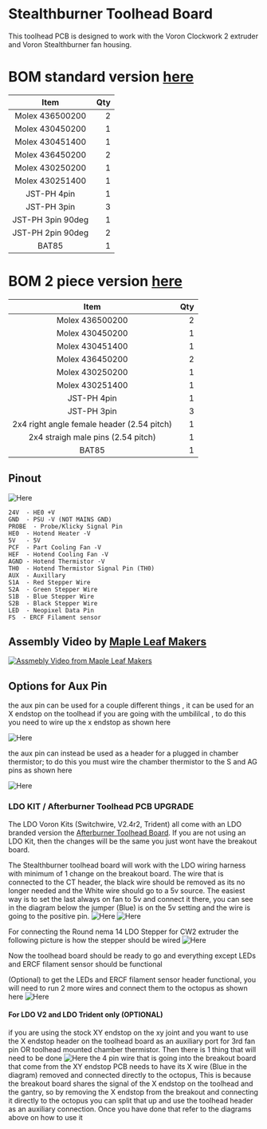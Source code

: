 # Stealthburner Toolhead Board #
This toolhead PCB is designed to work with the Voron Clockwork 2 extruder and Voron Stealthburner fan housing.


# BOM standard version [here][StandardBOM]
| Item | Qty |
| :------------: |----:| 
| Molex 436500200 | 2 |
| Molex 430450200 | 1 |
| Molex 430451400 | 1 |
| Molex 436450200 | 2 |
| Molex 430250200 | 1 |
| Molex 430251400 | 1 |
| JST-PH 4pin | 1 |
| JST-PH 3pin | 3 |
| JST-PH 3pin 90deg | 1 |
| JST-PH 2pin 90deg | 2 |
| BAT85 | 1 |
    
        
# BOM 2 piece version [here][2PieceBOM]
| Item | Qty |
| :------------: |----:| 
| Molex 436500200 | 2 |
| Molex 430450200 | 1 |
| Molex 430451400 | 1 |
| Molex 436450200 | 2 |
| Molex 430250200 | 1 |
| Molex 430251400 | 1 |
| JST-PH 4pin | 1 |
| JST-PH 3pin | 3 |
| 2x4 right angle female header (2.54 pitch) | 1 |
| 2x4 straigh male pins (2.54 pitch) | 1 |
| BAT85 | 1 |

 	
## Pinout
![Here][Pinout]
	
    24V  - HE0 +V 
    GND  - PSU -V (NOT MAINS GND)
    PROBE  - Probe/Klicky Signal Pin
    HE0  - Hotend Heater -V
    5V   - 5V 
    PCF  - Part Cooling Fan -V
    HEF  - Hotend Cooling Fan -V
    AGND - Hotend Thermistor -V
    TH0  - Hotend Thermistor Signal Pin (TH0)
    AUX  - Auxillary 
    S1A  - Red Stepper Wire
    S2A  - Green Stepper Wire
    S1B  - Blue Stepper Wire
    S2B  - Black Stepper Wire 
    LED  - Neopixel Data Pin
    FS  - ERCF Filament sensor 
    
 ## Assembly Video by [Maple Leaf Makers][MLMGit]
[![Assmebly Video from Maple Leaf Makers][MLMThumbNail]][MLMAssemVideo]


    
## Options for Aux Pin ##
the aux pin can be used for a couple different things , it can be used for an X endstop on the toolhead if you are going with the umbililcal , to do this you need to wire up the x endstop as shown here 

![Here][AuxPin1]

the aux pin can instead be used as a header for a plugged in chamber thermistor; to do this you must wire the chamber thermistor to the S and AG pins as shown here

![Here][AuxPin2]


### LDO KIT / Afterburner Toolhead PCB UPGRADE

The LDO Voron Kits (Switchwire, V2.4r2, Trident) all come with an LDO branded version the [Afterburner Toolhead Board][ABPCB]. If you are not using an LDO Kit, then the changes will be the same you just wont have the breakout board. 

The Stealthburner toolhead board will work with the LDO wiring harness with minimum of 1 change on the breakout board. The wire that is connected to the CT header, the black wire should be removed as its no longer needed and the White wire should go to a 5v source. The easiest way is to set the last always on fan to 5v and connect it there, you can see in the diagram below the jumper (Blue) is on the 5v setting and the wire is going to the positive pin. 
![Here][LDOBO]
![Here][OCT5V]


For connecting the Round nema 14 LDO Stepper for CW2 extruder the following picture is how the stepper should be wired 
![Here][LDOSTEP]

Now the toolhead board should be ready to go and everything except LEDs and ERCF filament sensor should be functional

(Optional)
to get the LEDs and ERCF filament sensor header functional, you will need to run 2 more wires and connect them to the octopus as shown here 
![Here][LEDERCF]

#### For LDO V2 and LDO Trident only (OPTIONAL)
if you are using the stock XY endstop on the xy joint and you want to use the X endstop header on the toolhead board as an auxiliary port for 3rd fan pin OR toolhead mounted chamber thermistor. Then there is 1 thing that will need to be done 
![Here][XES]
the 4 pin wire that is going into the breakout board that come from the XY endstop PCB needs to have its X wire (Blue in the diagram) removed and connected directly to the octopus, This is because the breakout board shares the signal of the X endstop on the toolhead and the gantry, so by removing the X endstop from the breakout and connecting it directly to the octopus you can split that up and use the toolhead header as an auxiliary connection. Once you have done that refer to the diagrams above on how to use it







[StandardBOM]: /Stealthburner_Toolhead_PCB/Production%20Files/Standard
[2PieceBOM]: /Stealthburner_Toolhead_PCB/Production%20Files/2%20Piece
[Pinout]: /Stealthburner_Toolhead_PCB/Images/Wiring/14_2_pinout.png "14 + 2 Pinout"
[MLMGit]: https://github.com/MapleLeafMakers
[MLMThumbNail]: https://img.youtube.com/vi/PCIwZRPYMZ8/0.jpg 
[MLMAssemVideo]: https://www.youtube.com/watch?v=PCIwZRPYMZ8 "Stealthburner PCB Assembly Video"
[AuxPin1]: /Stealthburner_Toolhead_PCB/Images/Wiring/SB_PCB_AUX_XES.png "Aux XES"
[AuxPin2]: /Stealthburner_Toolhead_PCB/Images/Wiring/SB_PCB_AUX_CT.png "Aux CT"
[ABPCB]: https://github.com/VoronDesign/Voron-Hardware/tree/master/Afterburner_Toolhead_PCB "Afterburner Toolhead PCB"
[LDOBO]: /Stealthburner_Toolhead_PCB/Images/LDO/LDO_Breakout.png "LDO Breakout"
[OCT5V]: /Stealthburner_Toolhead_PCB/Images/LDO/Octopus_CT_5V.png "CT to 5V swap"
[LDOSTEP]: /Stealthburner_Toolhead_PCB/Images/LDO/LDO_Stepper_CW2.png "LDO Stepper wiring"
[LEDERCF]: /Stealthburner_Toolhead_PCB/Images/LDO/Octopus_LED_ERCF.png "ERCF Wiring"
[XES]: /Stealthburner_Toolhead_PCB/Images/LDO/Octopus_XES.png "XES wiring"
